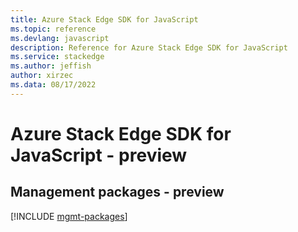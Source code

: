 ```yaml
---
title: Azure Stack Edge SDK for JavaScript
ms.topic: reference
ms.devlang: javascript
description: Reference for Azure Stack Edge SDK for JavaScript
ms.service: stackedge
ms.author: jeffish
author: xirzec
ms.data: 08/17/2022
---
```

# Azure Stack Edge SDK for JavaScript - preview

## Management packages - preview
[!INCLUDE [mgmt-packages](stack-edge-mgmt-index.md)]
